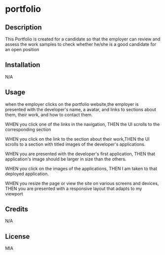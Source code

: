 # portfolio
## Description

This Portfolio is created for a candidate so that the employer can review and assess the work samples to check whether he/she is a good candidate for an open position

## Installation

N/A

## Usage

when the employer clicks on the portfolio website,the employer is presented with the developer's name, a avatar, and links to sections about them, their work, and how to contact them.

WHEN you click one of the links in the navigation, THEN the UI scrolls to the corresponding section

WHEN you click on the link to the section about their work,THEN the UI scrolls to a section with titled images of the developer's applications.

WHEN you are presented with the developer's first application, THEN that application's image should be larger in size than the others.

WHEN you click on the images of the applications, THEN I am taken to that deployed application.

WHEN you resize the page or view the site on various screens and devices, THEN you are presented with a responsive layout that adapts to my viewport

## Credits

N/A

## License

  MIA
